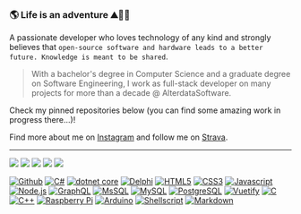 ### :earth_americas: Life is an adventure :mountain::biking_man:

A passionate developer who loves technology of any kind and strongly believes that `open-source software and hardware leads to a better future. Knowledge is meant to be shared`.

> With a bachelor's degree in Computer Science and a graduate degree on Software Engineering, I work as full-stack developer on many projects for more than a decade @ AlterdataSoftware.

Check my pinned repositories below (you can find some amazing work in progress there...)!

Find more about me on [Instagram](https://www.instagram.com/juliannojungle/) and follow me on [Strava](https://www.strava.com/athletes/julianno).

---
<a><img src="https://img.shields.io/static/v1?logo=github&message=Teste&label=%E2%80%8C&color=181717"></a>
<a href="javascript:undefined"><img src="https://img.shields.io/static/v1?logo=github&message=Teste&label=%E2%80%8C&color=181717"></a>
<a href="javascript:undefined;"><img src="https://img.shields.io/static/v1?logo=github&message=Teste&label=%E2%80%8C&color=181717"></a>
<a href="javascript:void(0);"><img src="https://img.shields.io/static/v1?logo=github&message=Teste&label=%E2%80%8C&color=181717"></a>
<a href="#"><img src="https://img.shields.io/static/v1?logo=github&message=Teste&label=%E2%80%8C&color=181717"></a>

[![Github](https://img.shields.io/static/v1?logo=github&message=Github&label=%E2%80%8C&color=181717)](#)
[![C#](https://img.shields.io/static/v1?logo=csharp&message=C%23&label=%E2%80%8C&color=purple)](#)
[![dotnet core](https://img.shields.io/static/v1?logo=visualstudiocode&message=dotnet%20core&label=%E2%80%8C&color=blue)](#)
[![Delphi](https://img.shields.io/static/v1?logo=delphi&message=Delphi&label=%E2%80%8C&color=EE1F35)](#)
[![HTML5](https://img.shields.io/static/v1?logo=html5&message=HTML5&label=%E2%80%8C&color=orange&logoColor=orange)](#)
[![CSS3](https://img.shields.io/static/v1?logo=css3&message=CSS3&label=%E2%80%8C&color=1572B6)](#)
[![Javascript](https://img.shields.io/static/v1?logo=javascript&message=Javascript&label=%E2%80%8C&color=ffff00&logoColor=ffff00)](#)
[![Node.js](https://img.shields.io/static/v1?logo=nodedotjs&message=Node.js&label=%E2%80%8C&color=brightgreen&logoColor=brightgreen)](#)
[![GraphQL](https://img.shields.io/static/v1?logo=graphql&message=GraphQL&label=%E2%80%8C&color=E10098)](#)
[![MsSQL](https://img.shields.io/static/v1?logo=microsoftsqlserver&message=MsSQL&label=%E2%80%8C&color=CC2927&logoColor=ffffff)](#)
[![MySQL](https://img.shields.io/static/v1?logo=mysql&message=MySQL&label=%E2%80%8C&color=4479A1&logoColor=ffffff)](#)
[![PostgreSQL](https://img.shields.io/static/v1?logo=postgresql&message=PostgreSQL&label=%E2%80%8C&color=4169E1&logoColor=ffffff)](#)
[![Vuetify](https://img.shields.io/static/v1?logo=vuetify&message=Vuetify&label=%E2%80%8C&color=65C2F7&logoColor=ffffff)](#)
[![C](https://img.shields.io/static/v1?logo=c&message=C&label=%E2%80%8C&color=A8B9CC)](#)
[![C++](https://img.shields.io/static/v1?logo=cplusplus&message=C%2b%2b&label=%E2%80%8C&color=lightgray)](#)
[![Raspberry Pi](https://img.shields.io/static/v1?logo=raspberrypi&message=Raspberry%20Pi&label=%E2%80%8C&color=FC054F&logoColor=ffffff)](#)
[![Arduino](https://img.shields.io/static/v1?logo=arduino&message=Arduino&label=%E2%80%8C&color=00979D&logoColor=ffffff)](#)
[![Shellscript](https://img.shields.io/static/v1?logo=gnubash&message=Shellscript&label=%E2%80%8C&color=ebeae8&logoColor=ffffff)](#)
[![Markdown](https://img.shields.io/static/v1?logo=markdown&message=Markdown&label=%E2%80%8C&color=000000)](#)

<!--
**juliannojungle/juliannojungle** is a ✨ _special_ ✨ repository because its `README.md` (this file) appears on your GitHub profile.

Here are some ideas to get you started:

- 🔭 I’m currently working on ...
- 🌱 I’m currently learning ...
- 👯 I’m looking to collaborate on ...
- 🤔 I’m looking for help with ...
- 💬 Ask me about ...
- 📫 How to reach me: ...
- 😄 Pronouns: ...
- ⚡ Fun fact: ...
-->
